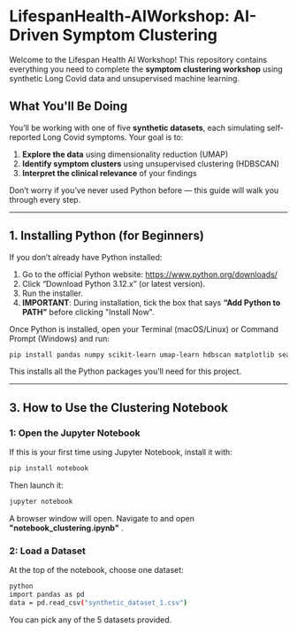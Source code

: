 # LifespanHealth-AIWorkshop: AI-Driven Symptom Clustering

Welcome to the Lifespan Health AI Workshop! This repository contains everything you need to complete the **symptom clustering workshop** using synthetic Long Covid data and unsupervised machine learning.

## What You'll Be Doing

You’ll be working with one of five **synthetic datasets**, each simulating self-reported Long Covid symptoms. Your goal is to:

1. **Explore the data** using dimensionality reduction (UMAP)
2. **Identify symptom clusters** using unsupervised clustering (HDBSCAN)
3. **Interpret the clinical relevance** of your findings

Don’t worry if you’ve never used Python before — this guide will walk you through every step.

---

## 1. Installing Python (for Beginners)

If you don’t already have Python installed:

1. Go to the official Python website: https://www.python.org/downloads/
2. Click “Download Python 3.12.x” (or latest version).
3. Run the installer.
4. **IMPORTANT**: During installation, tick the box that says **“Add Python to PATH”** before clicking "Install Now".

Once Python is installed, open your Terminal (macOS/Linux) or Command Prompt (Windows) and run:

```bash
pip install pandas numpy scikit-learn umap-learn hdbscan matplotlib seaborn
```

This installs all the Python packages you’ll need for this project.


---

## 3. How to Use the Clustering Notebook

### 1: Open the Jupyter Notebook

If this is your first time using Jupyter Notebook, install it with:

```bash
pip install notebook
```

Then launch it:
```bash
jupyter notebook
```

A browser window will open. Navigate to and open **"notebook_clustering.ipynb"** .
### 2: Load a Dataset

At the top of the notebook, choose one dataset:

```bash
python
import pandas as pd
data = pd.read_csv("synthetic_dataset_1.csv")
```

You can pick any of the 5 datasets provided.











